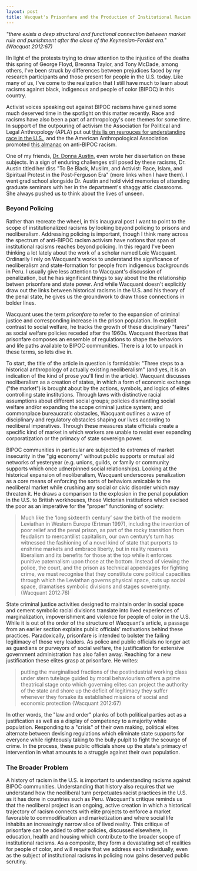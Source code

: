 ```yaml
---
layout: post
title: Wacquat's Prisonfare and the Production of Institutional Racism
---
```


*"there exists a deep structural and functional connection between market rule and punishment after the close of the Keynesian-Fordist era." (Wacquat 2012:67)*

IIn light of the protests trying to draw attention to the injustice of the deaths this spring of George Floyd, Breonna Taylor, and Tony McDade, among others, I've been struck by differences between prejudices faced by my research participants and those present for people in the U.S. today.  Like many of us, I've come to the realization that I still have much to learn about racisms against black, indigenous and people of color (BIPOC) in this country.  

Activist voices speaking out against BIPOC racisms have gained some much deserved time in the spotlight on this matter recently.  Race and racisms have also been a part of anthropology's core themes for some time.  In support of the outpouring of activism the Association for Political and Legal Anthropology (APLA) put out [this lis on resrouces for understanding race in the U.S.](https://politicalandlegalanthro.org/2020/06/11/statement-and-resources/), and the the American Anthropological Association promoted [this almanac](https://www.americananthro.org/ParticipateAndAdvocate/Landing.aspx?ItemNumber=25744) on anti-BIPOC racism.

One of my friends, [Dr. Donna Austin](https://anthropology.rutgers.edu/academics/graduate/graduate-students/cultural-anthropology/493-donna-auston), even wrote her dissertation on these subjects.  In a sign of enduring challenges still posed by these racisms, Dr. Austin titled her diss "To Be Black, Muslim, and Activist: Race, Islam, and Spiritual Protest in the Post-Ferguson Era" (more links when I have them).  I went grad school alongside Dr. Austin and hold vivid memories of attending graduate seminars with her in the department's shaggy attic classrooms.  She always pushed us to think about the lives of unseen.  

### Beyond Policing

Rather than recreate the wheel, in this inaugural post I want to point to the scope of institutionalized racisms by looking beyond policing to prisons and neoliberalism.  Addressing policing is important, though I think many across the spectrum of anti-BIPOC racism activism have notions that span of institutional racisms reaches beyond policing.  In this regard I've been thinking a lot lately about the work of a scholar named Loïc Wacquant.  Ordinarily I rely on Wacquant's works to understand the significance of neoliberalism and state-formation for people from indigenous backgrounds in Peru.  I usually give less attention to Wacquant's discussion of penalization, but he has significant things to say about the the relationship betwen prisonfare and state power.  And while Wacquant doesn't explicitly draw out the links between historical racisms in the U.S. and his theory of the penal state, he gives us the groundwork to draw those connections in bolder lines.  

Wacquant uses the term *prisonfare* to refer to the expansion of criminal justice and corresponding increase in the prison population.  In explicit contrast to social welfare, he tracks the growth of these disciplinary "fares" as social welfare policies receded after the 1960s.  Wacquant theorizes that prisonfare composes an ensemble of regulations to shape the behaviors and life paths available to BIPOC communities.  There is a lot to unpack in these terms, so lets dive in.

To start, the title of the article in question is formidable: "Three steps to a historical anthropology of actually existing neoliberalism" (and yes, it is an indication of the kind of prose you'll find in the article).  Wacquant discusses neoliberalism as a creation of states, in which a form of economic exchange ("the market") is brought about by the actions, symbols, and logics of elites controlling state institutions.  Through laws with distinctive racial assumptions about different social groups; policies dismantling social welfare and/or expanding the scope criminal justice system; and commonplace bureaucratic obstacles, Wacquant outlines a wave of disciplinary and regulatory obstacles shaping our lives according to neoliberal imperatives.  Through these measures state officials create a specific kind of market in which workers are unable to resist ever expanding corporatization or the primacy of state sovereign power.

BIPOC communities in particular are subjected to extremes of market insecurity in the "gig economy" without public supports or mutual aid networks of yesteryear (e.g. unions, guilds, or family or community supports which once udnerpinned social relationships).  Looking at the historical expansion of neoliberalism, Wacquant underscores penalization as a core means of enforcing the sorts of behaviors amicable to the neoliberal market while crushing any social or civic disorder which may threaten it.  He draws a comparison to the explosion in the penal population in the U.S. to British workhouses, those Victorian institutions which excised the poor as an imperative for the "proper" functioning of society:

> Much like the ‘long sixteenth century’ saw the birth of the modern Leviathan in Western Europe (Ertman 1997), including the invention of poor relief and the penal prison, as part of the rocky transition from feudalism to mercantilist capitalism, our own century’s turn has witnessed the fashioning of a novel kind of state that purports to enshrine markets and embrace liberty, but in reality reserves liberalism and its benefits for those at the top while it enforces punitive paternalism upon those at the bottom. Instead of viewing the police, the court, and the prison as technical appendages for fighting crime, we must recognise that they constitute core political capacities through which the Leviathan governs physical space, cuts up social space, dramatises symbolic divisions and stages sovereignty. (Wacquant 2012:76)

State criminal justice activities designed to maintain order in social space and cement symbolic racial divisions translate into lived experiences of marginalization, impoverishment and violence for people of color in the U.S.  While it is out of the order of the structure of Wacquant's article, a passage from an earlier section explains public officials' motivations behind these practices.  Paradoxically, prisonfare is intended to bolster the failing legitimacy of those very leaders.  As police and public officials no longer act as guardians or purveyors of social welfare, the justification for extensive government administration has also fallen away.  Reaching for a new justification these elites grasp at prisonfare.  He writes:

>putting the marginalised fractions of the postindustrial working class under stern tutelage guided by moral behaviourism offers a prime theatrical stage onto which governing elites can project the authority of the state and shore up the deficit of legitimacy they suffer whenever they forsake its established missions of social and economic protection (Wacquant 2012:67)

In other words, the "law and order" planks of both political parties act as a justification as well as a display of competency to a majority white population.  Responding to a "crisis" of their own making, political elites alternate between devising regulations which eliminate state supports for everyone while righteously taking to the bully pulpit to fight the scourge of crime.  In the process, these public officials shore up the state's primacy of intervention in what amounts to a struggle against their own population.

### The Broader Problem

A history of racism in the U.S. is important to understanding racisms against BIPOC communities.  Understanding that history also requires that we understand how the neoliberal turn perpetuates racist practices in the U.S. as it has done in countries such as Peru.  Wacquant's critique reminds us that the neoliberal project is an ongoing, active creation in which a historical trajectory of racism connects with elite projects to enforce a market favorable to commodification and marketization and where social life inhabits an increasingly narrow slice of lived reality.  This critique of prisonfare can be added to other policies, discussed elsewhere, in education, health and housing which contribute to the broader scope of institutional racisms.  As a composite, they form a devastating set of realities for people of color, and will require that we address each individually, even as the subject of institutional racisms in policing now gains deserved public scrutiny.

